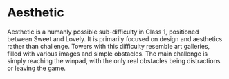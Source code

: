 # Aesthetic

Aesthetic is a humanly possible sub-difficulty in Class 1, positioned between Sweet and Lovely. It is primarily focused on design and aesthetics rather than challenge. Towers with this difficulty resemble art galleries, filled with various images and simple obstacles. The main challenge is simply reaching the winpad, with the only real obstacles being distractions or leaving the game.
